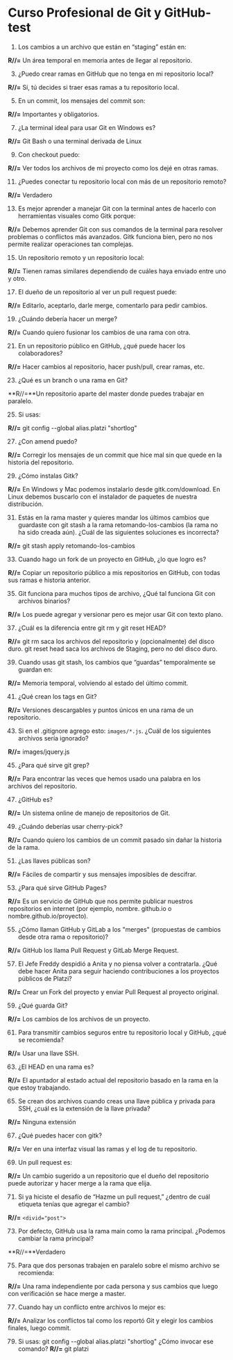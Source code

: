 # Curso Profesional de Git y GitHub- test

1. Los cambios a un archivo que están en “staging” están en:
   
**R//=** Un área temporal en memoria antes de llegar al repositorio.

3. ¿Puedo crear ramas en GitHub que no tenga en mi repositorio local?
 
**R//=** Sí, tú decides si traer esas ramas a tu repositorio local.

5. En un commit, los mensajes del commit son:
   
**R//=** Importantes y obligatorios.

7. ¿La terminal ideal para usar Git en Windows es?
   
**R//=** Git Bash o una terminal derivada de Linux

9. Con checkout puedo:
    
**R//=** Ver todos los archivos de mi proyecto como los dejé en otras ramas.

11. ¿Puedes conectar tu repositorio local con más de un repositorio remoto?
    
**R//=** Verdadero

13. Es mejor aprender a manejar Git con la terminal antes de hacerlo con herramientas visuales como Gitk porque:
    
**R//=** Debemos aprender Git con sus comandos de la terminal para resolver problemas o conflictos más avanzados. Gitk funciona bien, pero no nos permite realizar operaciones tan complejas.

15. Un repositorio remoto y un repositorio local:
    
**R//=** Tienen ramas similares dependiendo de cuáles haya enviado entre uno y otro.

17. El dueño de un repositorio al ver un pull request puede:
    
**R//=** Editarlo, aceptarlo, darle merge, comentarlo para pedir cambios.

19. ¿Cuándo debería hacer un merge?
    
**R//=** Cuando quiero fusionar los cambios de una rama con otra.

21. En un repositorio público en GitHub, ¿qué puede hacer los colaboradores?
    
**R//=** Hacer cambios al repositorio, hacer push/pull, crear ramas, etc.

23. ¿Qué es un branch o una rama en Git?
    
**R//=**Un repositorio aparte del master donde puedes trabajar en paralelo.

25. Si usas:
    
**R//=** git config --global alias.platzi "shortlog"

27. ¿Con amend puedo?
    
**R//=** Corregir los mensajes de un commit que hice mal sin que quede en la historia del repositorio.

29. ¿Cómo instalas Gitk?
    
**R//=** En Windows y Mac podemos instalarlo desde gitk.com/download. En Linux debemos buscarlo con el instalador de paquetes de nuestra distribución.

31. Estás en la rama master y quieres mandar los últimos cambios que guardaste con git stash a la rama retomando-los-cambios (la rama no ha sido creada aún). ¿Cuál de las siguientes soluciones es incorrecta?
    
**R//=** git stash apply retomando-los-cambios

33. Cuando hago un fork de un proyecto en GitHub, ¿lo que logro es?
    
**R//=** Copiar un repositorio público a mis repositorios en GitHub, con todas sus ramas e historia anterior.

35. Git funciona para muchos tipos de archivo, ¿Qué tal funciona Git con archivos binarios?
    
**R//=** Los puede agregar y versionar pero es mejor usar Git con texto plano.

37. ¿Cuál es la diferencia entre git rm y git reset HEAD?
    
**R//=** git rm saca los archivos del repositorio y (opcionalmente) del disco duro. git reset head saca los archivos de  Staging, pero no del disco duro.

39. Cuando usas git stash, los cambios que “guardas” temporalmente se guardan en:
    
**R//=** Memoria temporal, volviendo al estado del último commit.

41. ¿Qué crean los tags en Git?
    
**R//=** Versiones descargables y puntos únicos en una rama de un repositorio.

43. Si en el .gitignore agrego esto: `images/*.js`. ¿Cuál de los siguientes archivos sería ignorado?
    
**R//=** images/jquery.js

45. ¿Para qué sirve git grep?
    
**R//=** Para encontrar las veces que hemos usado una palabra en los archivos del repositorio.

47. ¿GitHub es?
    
**R//=** Un sistema online de manejo de repositorios de Git.

49. ¿Cuándo deberías usar cherry-pick?
    
**R//=** Cuando quiero los cambios de un commit pasado sin dañar la historia de la rama.

51. ¿Las llaves públicas son?
    
**R//=** Fáciles de compartir y sus mensajes imposibles de descifrar.

53. ¿Para qué sirve GitHub Pages?
    
**R//=** Es un servicio de GitHub que nos permite publicar nuestros repositorios en internet (por ejemplo, nombre.   github.io o nombre.github.io/proyecto).

55. ¿Cómo llaman GitHub y GitLab a los "merges" (propuestas de cambios desde otra rama o repositorio)?
    
**R//=** GitHub los llama Pull Request y GitLab Merge Request.

57. El Jefe Freddy despidió a Anita y no piensa volver a contratarla. ¿Qué debe hacer Anita para seguir haciendo contribuciones a los proyectos públicos de Platzi?
    
**R//=** Crear un Fork del proyecto y enviar Pull Request al proyecto original.

59. ¿Qué guarda Git?
    
**R//=** Los cambios de los archivos de un proyecto. 

61. Para transmitir cambios seguros entre tu repositorio local y GitHub, ¿qué se recomienda?
    
**R//=** Usar una llave SSH.

63. ¿El HEAD en una rama es?
    
**R//=** El apuntador al estado actual del repositorio basado en la rama en la que estoy trabajando.

65. Se crean dos archivos cuando creas una llave pública y privada para SSH, ¿cuál es la extensión de la llave privada?
    
**R//=** Ninguna extensión

67. ¿Qué puedes hacer con gitk?
    
**R//=** Ver en una interfaz visual las ramas y el log de tu repositorio.

69. Un pull request es:
    
**R//=** Un cambio sugerido a un repositorio que el dueño del repositorio puede autorizar y hacer merge a la rama que elija.

71. Si ya hiciste el desafío de “Hazme un pull request,” ¿dentro de cuál etiqueta tenías que agregar el cambio?
    
**R//=** `<divid="post">`

73. Por defecto, GitHub usa la rama main como la rama principal. ¿Podemos cambiar la rama principal?
    
**R//=**Verdadero 

75. Para que dos personas trabajen en paralelo sobre el mismo archivo se recomienda:
    
**R//=** Una rama independiente por cada persona y sus cambios que luego con verificación se hace merge a master.

77. Cuando hay un conflicto entre archivos lo mejor es:
    
**R//=** Analizar los conflictos tal como los reportó Git y elegir los cambios finales, luego commit.

79. Si usas: git config --global alias.platzi "shortlog" ¿Cómo invocar ese comando?
**R//=** git platzi
